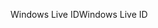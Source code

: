 <span data-ttu-id="3d21f-101">Windows Live ID</span><span class="sxs-lookup"><span data-stu-id="3d21f-101">Windows Live ID</span></span>